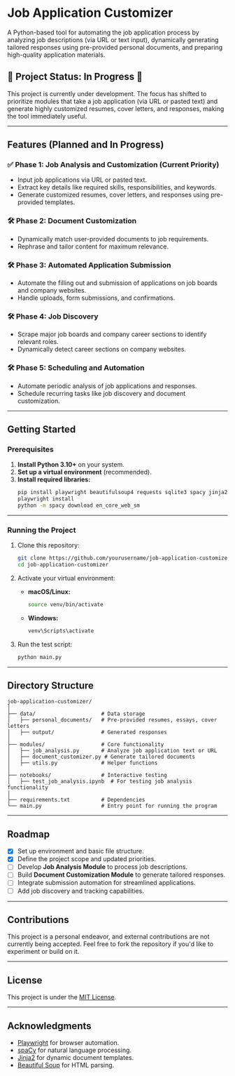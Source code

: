 # **Job Application Customizer**
A Python-based tool for automating the job application process by analyzing job descriptions (via URL or text input), dynamically generating tailored responses using pre-provided personal documents, and preparing high-quality application materials.

## 🚧 **Project Status: In Progress** 🚧
This project is currently under development. The focus has shifted to prioritize modules that take a job application (via URL or pasted text) and generate highly customized resumes, cover letters, and responses, making the tool immediately useful.

---

## **Features (Planned and In Progress)**

### ✅ **Phase 1: Job Analysis and Customization (Current Priority)**
- Input job applications via URL or pasted text.
- Extract key details like required skills, responsibilities, and keywords.
- Generate customized resumes, cover letters, and responses using pre-provided templates.

### 🛠️ **Phase 2: Document Customization**
- Dynamically match user-provided documents to job requirements.
- Rephrase and tailor content for maximum relevance.

### 🛠️ **Phase 3: Automated Application Submission**
- Automate the filling out and submission of applications on job boards and company websites.
- Handle uploads, form submissions, and confirmations.

### 🛠️ **Phase 4: Job Discovery**
- Scrape major job boards and company career sections to identify relevant roles.
- Dynamically detect career sections on company websites.

### 🛠️ **Phase 5: Scheduling and Automation**
- Automate periodic analysis of job applications and responses.
- Schedule recurring tasks like job discovery and document customization.

---

## **Getting Started**

### **Prerequisites**
1. **Install Python 3.10+** on your system.
2. **Set up a virtual environment** (recommended).
3. **Install required libraries:**
   ```bash
   pip install playwright beautifulsoup4 requests sqlite3 spacy jinja2
   playwright install
   python -m spacy download en_core_web_sm
   ```

---

### **Running the Project**
1. Clone this repository:
   ```bash
   git clone https://github.com/yourusername/job-application-customizer.git
   cd job-application-customizer
   ```

2. Activate your virtual environment:
   - **macOS/Linux:**
     ```bash
     source venv/bin/activate
     ```
   - **Windows:**
     ```cmd
     venv\Scripts\activate
     ```

3. Run the test script:
   ```bash
   python main.py
   ```

---

## **Directory Structure**
```
job-application-customizer/
│
├── data/                     # Data storage
│   ├── personal_documents/   # Pre-provided resumes, essays, cover letters
│   ├── output/               # Generated responses
│
├── modules/                  # Core functionality
│   ├── job_analysis.py       # Analyze job application text or URL
│   ├── document_customizer.py # Generate tailored documents
│   ├── utils.py              # Helper functions
│
├── notebooks/                # Interactive testing
│   ├── test_job_analysis.ipynb  # For testing job analysis functionality
│
├── requirements.txt          # Dependencies
└── main.py                   # Entry point for running the program
```

---

## **Roadmap**
- [x] Set up environment and basic file structure.
- [x] Define the project scope and updated priorities.
- [ ] Develop **Job Analysis Module** to process job descriptions.
- [ ] Build **Document Customization Module** to generate tailored responses.
- [ ] Integrate submission automation for streamlined applications.
- [ ] Add job discovery and tracking capabilities.

---

## **Contributions**
This project is a personal endeavor, and external contributions are not currently being accepted. Feel free to fork the repository if you'd like to experiment or build on it.

---

## **License**
This project is under the [MIT License](LICENSE).

---

## **Acknowledgments**
- [Playwright](https://playwright.dev/) for browser automation.
- [spaCy](https://spacy.io/) for natural language processing.
- [Jinja2](https://jinja.palletsprojects.com/) for dynamic document templates.
- [Beautiful Soup](https://www.crummy.com/software/BeautifulSoup/) for HTML parsing.